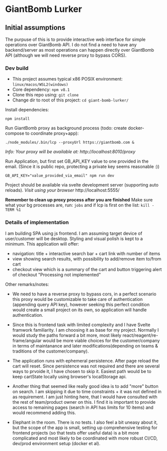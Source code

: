 # GiantBomb Lurker

## Initial assumptions

The purpuse of this is to provide interactive web interface for simple operations over GiantBomb API.
I do not find a need to have any backend/server as most operations can happen directly over GiantBomb API (although we will need reverse proxy to bypass CORS).

### Dev build
- This project assumes typical x86 POSIX environment: `linux/macos/WSL2(windows)`
- Core dependency: `npm v8.1`
- Clone this repo using: `git clone`
- Change dir to root of this project: `cd giant-bomb-lurker/`

Install dependencies:
```
npm install
```
Run GiantBomb proxy as background process (todo: create docker-compose to coordinate proxy+app):
```
./node_modules/.bin/lcp --proxyUrl https://giantbomb.com &
```
*Info: Your proxy will be available at: http://localhost:8010/proxy*


Run Application, but first set GB_API_KEY value to one provided in the email. (Since it is public repo, protecting a private key seems reasonable :))
```
GB_API_KEY="value_provided_via_email" npm run dev
```

Project should be available via svelte development server (supporting auto reloads).
*Visit using your browser* http://localhost:5555/

**Remember to clean up proxy process after you are finished**
Make sure what your bg processes are, run: `jobs` and if lcp is first on the list: `kill -TERM %1`


### Details of implementation

I am building SPA using js frontend. I am assuming target device of user/customer will be desktop. 
Styling and visual polish is kept to a minimum. This application will offer:
  - navigation: title + interactive search bar + cart link with number of items
  - view showing search results, with possibility to add/remove item to/from cart 
  - checkout view which is a summary of the cart and button triggering alert of checkout "Processing not implemented"

Other remarks/notes:

- We need to have a reverse proxy to bypass cors, in a perfect scenario this proxy would be customizable to take care of authentication (appending query API key), however seeking this perfect condition would create a small project on its own, so application will handle authentication.

- Since this is frontend task with limited complexity and I have Svelte framwork familiarity. I am choosing it as base for my project. Normally I would study the paths forward a bit more, most likely react/reagent/re-frame/angular would be more viable choices for the customer/company in terms of maintanance and later modifications(depending on teams & traditions of the customer/company).

- The application runs with ephemeral persistence. After page reload the cart will reset. Since persistence was not required and there are several ways to prvoide it, I have chosen to skip it. Easiest path would be to keep cartState locally using browser's localStorage api.

- Another thing that seemed like really good idea is to add "more" button on search. I am skipping it due to time constraints + it was not defined in as requirement. I am just hinting here, that I would have consulted with the rest of team/product owner on this. I find it is important to provide access to remaining pages (search in API has limits for 10 items) and would recommend adding this.

- Elephant in the room. There is no tests. I also feel a bit uneasy about it, but the scope of the app is small, setting up comprehensive testing for frontend projects (so that tests offer useful data) is a bit more complicated and most likely to be coordinated with more robust CI/CD, dev/prod environment setup (docker et al).